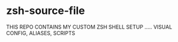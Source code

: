 # zsh-source-file
THIS REPO CONTAINS MY CUSTOM ZSH SHELL SETUP ..... VISUAL CONFIG, ALIASES, SCRIPTS
